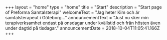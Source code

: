 +++
layout = "home"
type = "home"
title = "Start"
description = "Start page of Preforma Samtalsterapi"
welcomeText = "Jag heter Kim och är samtalsterapeut i Göteborg..."
announcementText = "Just nu sker min terapiverksamhet endast på onsdagar under kvällstid och från hösten även under dagtid på tisdagar."
announcementDate = 2018-10-04T11:05:41.166Z
+++

